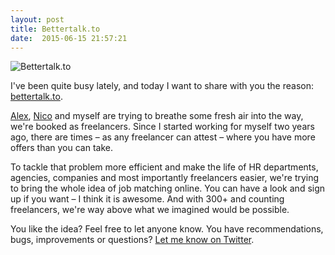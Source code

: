 ```yaml
---
layout: post
title: Bettertalk.to
date:  2015-06-15 21:57:21
---
```



![Bettertalk.to](https://scontent-fra3-1.xx.fbcdn.net/hphotos-xpa1/t31.0-8/11206512_841459559259147_6014070947643744690_o.jpg)

I've been quite busy lately, and today I want to share with you the reason: [bettertalk.to](http://bettertalk.to). 

[Alex](http://bettertalk.to/alexmilde), [Nico](http://bettertalk.to/nicopolzin) and myself are trying to breathe some fresh air into the way, we're booked as freelancers. Since I started working for myself two years ago, there are times – as any freelancer can attest – where you have more offers than you can take. 

To tackle that problem more efficient and make the life of HR departments, agencies, companies and most importantly freelancers easier, we're trying to bring the whole idea of job matching online. You can have a look and sign up if you want – I think it is awesome. And with 300+ and counting freelancers, we're way above what we imagined would be possible. 

You like the idea? Feel free to let anyone know. You have recommendations, bugs, improvements or questions? [Let me know on Twitter](https://twitter.com/mikekotsch).
